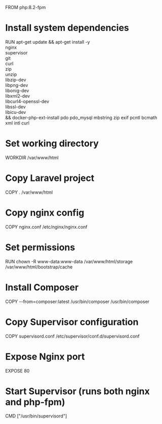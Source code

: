 FROM php:8.2-fpm

# Install system dependencies
RUN apt-get update && apt-get install -y \
    nginx \
    supervisor \
    git \
    curl \
    zip \
    unzip \
    libzip-dev \
    libpng-dev \
    libonig-dev \
    libxml2-dev \
    libcurl4-openssl-dev \
    libssl-dev \
    libicu-dev \
    && docker-php-ext-install pdo pdo_mysql mbstring zip exif pcntl bcmath xml intl curl

# Set working directory
WORKDIR /var/www/html

# Copy Laravel project
COPY . /var/www/html

# Copy nginx config
COPY nginx.conf /etc/nginx/nginx.conf

# Set permissions
RUN chown -R www-data:www-data /var/www/html/storage /var/www/html/bootstrap/cache

# Install Composer
COPY --from=composer:latest /usr/bin/composer /usr/bin/composer

# Copy Supervisor configuration
COPY supervisord.conf /etc/supervisor/conf.d/supervisord.conf

# Expose Nginx port
EXPOSE 80

# Start Supervisor (runs both nginx and php-fpm)
CMD ["/usr/bin/supervisord"]
